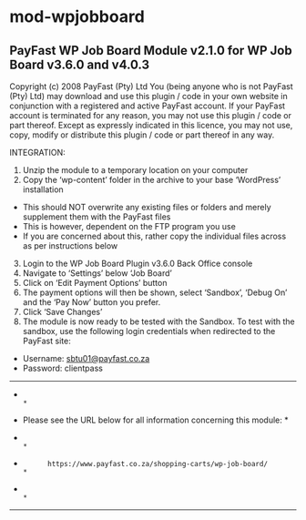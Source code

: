 mod-wpjobboard
==============

PayFast WP Job Board Module v2.1.0 for WP Job Board v3.6.0 and v4.0.3
--------------------------------------------------------------
Copyright (c) 2008 PayFast (Pty) Ltd
You (being anyone who is not PayFast (Pty) Ltd) may download and use this plugin / code in your own website in conjunction with a registered and active PayFast account. If your PayFast account is terminated for any reason, you may not use this plugin / code or part thereof.
Except as expressly indicated in this licence, you may not use, copy, modify or distribute this plugin / code or part thereof in any way.

INTEGRATION:
1. Unzip the module to a temporary location on your computer
2. Copy the ‘wp-content’ folder in the archive to your base ‘WordPress’ installation
- This should NOT overwrite any existing files or folders and merely supplement them with the PayFast files
- This is however, dependent on the FTP program you use
- If you are concerned about this, rather copy the individual files across as per instructions below
3. Login to the WP Job Board Plugin v3.6.0 Back Office console
4. Navigate to ‘Settings’ below ‘Job Board’
5. Click on ‘Edit Payment Options’ button
6. The payment options will then be shown, select ‘Sandbox’, ‘Debug On’ and the ‘Pay Now’ button you prefer.
7. Click ‘Save Changes’
8. The module is now ready to be tested with the Sandbox. To test with the sandbox, use the following login credentials when redirected to the PayFast site:
- Username: sbtu01@payfast.co.za
- Password: clientpass


******************************************************************************
*                                                                            *
*    Please see the URL below for all information concerning this module:    *
*                                                                            *
*           https://www.payfast.co.za/shopping-carts/wp-job-board/           *
*                                                                            *
******************************************************************************
